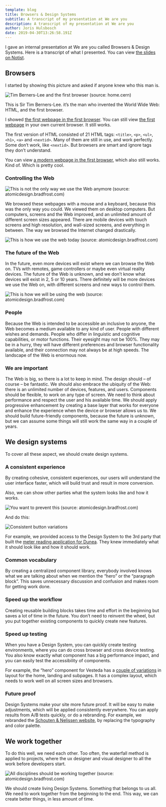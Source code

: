 ```yaml
---
template: blog
title: Browsers & Design Systems
subtitle: A transcript of my presentation at We are you
description: A transcript of my presentation at We are you
author: Joris Hulsbosch
date: 2019-04-30T13:26:58.191Z
---
```

I gave an internal presentation at We are you called Browsers & Design Systems. Here is a transcript of what I presented. You can view [the slides on Notist](https://noti.st/portfolioris/RZbJM6).

## Browsers

I started by showing this picture and asked if anyone knew who this man is.

![Tim Berners-Lee and the first browser (source: home.cern)](/blog/TBL.jpg)

This is Sir Tim Berners-Lee. it’s the man who invented the World Wide Web: HTML, and the first browser.

I showed [the first webpage in the first browser](https://worldwideweb.cern.ch/browser/#http://info.cern.ch/hypertext/WWW/TheProject.html). You can still view [the first webpage](http://info.cern.ch/hypertext/WWW/TheProject.html) in your own current browser. It still works.

The first version of HTML consisted of 21 HTML tags: `<title>`, `<p>`, `<ul>`, `<h1>`, `<a>` and `<nextid>`. Many of them are still in use, and work perfectly. Some don’t work, like `<nextid>`. But browsers are smart and ignore tags they don’t understand.

You can view [a modern webpage in the first browser](https://worldwideweb.cern.ch/browser/#https://www.weareyou.com/en), which also still works. Kind of. Which is pretty cool.

### Controlling the Web

![This is not the only way we use the Web anymore (source: atomicdesign.bradfrost.com)](/blog/this-is-the-web-1.png)

We browsed these webpages with a mouse and a keyboard, because this was the only way you could. We viewed them on desktop computers. But computers, screens and the Web improved, and an unlimited amount of different screen sizes appeared. There are mobile devices with touch screens and high resolution, and wall-sized screens, and everything in between. The way we browsed the Internet changed drastically.

![This is how we use the web today (source: atomicdesign.bradfrost.com)](/blog/this-is-the-web-2.png)

### The future of the Web

In the future, even more devices will exist where we can browse the Web on. TVs with remotes, game controllers or maybe even virtual reality devices. The future of the Web is unknown, and we don’t know what devices will exist in 2, 5 or 10 years. There definitely will be more devices we use the Web on, with different screens and new ways to control them.

![This is how we will be using the web (source: atomicdesign.bradfrost.com)](/blog/this-is-the-web-3.png)

### People

Because the Web is intended to be accessible an inclusive to anyone, the Web becomes a medium available to any kind of user. People with different wishes and demands. People who differ in linguistic and cognitive capabilities, or motor functions. Their eyesight may not be 100%. They may be in a hurry, they will have different preferences and browser functionality available, and their connection may not always be at high speeds. The landscape of the Web is enormous now.

### We are important

The Web is big, so there is a lot to keep in mind. The design should – of course – be fantastic. We should also embrace the ubiquity of the Web: there is an unlimited number of devices, features, and users. Components should be flexible, to work on any type of screen. We need to think about performance and respect the user and his available time. We should apply progressive enhancement by creating a base layer that works for everyone and enhance the experience when the device or browser allows us to. We should build future-friendly components, because the future is unknown, but we can assume some things will still work the same way in a couple of years.

## We design systems

To cover all these aspect, we should create design systems.

### A consistent experience

By creating cohesive, consistent experiences, our users will understand the user interface faster, which will build trust and result in more conversion.

Also, we can show other parties what the system looks like and how it works.

![You want to prevent this (source: atomicdesign.bradfrost.com)](/blog/pnc-buttons.png)

And do this:

![Consistent button variations](/blog/button-variations.png)

For example, we provided access to the Design System to the 3rd party that built the [meter reading application for Dunea](https://dunea.pti.nl/web/). They knew immediately what it should look like and how it should work.

### Common vocabulary

By creating a centralized component library, everybody involved knows what we are talking about when we mention the “hero” or the “paragraph block”. This saves unnecessary discussion and confusion and makes room for getting work done.

### Speed up the workflow

Creating reusable building blocks takes time and effort in the beginning but saves a lot of time in the future. You don’t need to reinvent the wheel, but you put together existing components to quickly create new features.

### Speed up testing

When you have a Design System, you can quickly create testing environments, where you can do cross browser and cross device testing. You also know exactly what component has a big performance impact, and you can easily test the accessibility of components.

For example, the “hero” component for Vesteda has a [couple of variations](http://www.designzo.nl/vesteda/styleguide/?p=viewall-organisms-hero) in layout for the home, landing and subpages. It has a complex layout, which needs to work well on all screen sizes and browsers.

### Future proof

Design Systems make your site more future proof. It will be easy to make adjustments, which will be applied consistently everywhere. You can apply results from A/B tests quickly, or do a rebranding. For example, we rebranded the [Schouten & Nelissen website](https://www.sn.nl/), by replacing the typography and color palette.

## We work together

To do this well, we need each other. Too often, the waterfall method is applied to projects, where the ux designer and visual designer to all the work before developers start.

![All disciplines should be working together (source: atomicdesign.bradfrost.com)](/blog/waterfall-2.png)

We should create living Design Systems. Something that belongs to us all. We need to work together from the beginning to the end. This way, we can create better things, in less amount of time.